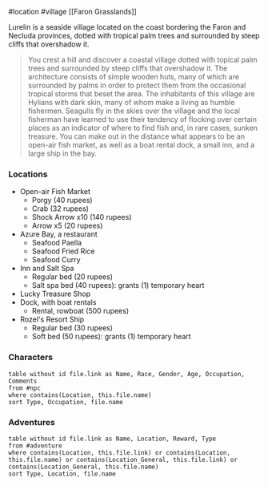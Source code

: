  #location #village [[Faron Grasslands]]

Lurelin is a seaside village located on the coast bordering the Faron and Necluda provinces, dotted with tropical palm trees and surrounded by steep cliffs that overshadow it.

>You crest a hill and discover a coastal village dotted with topical palm trees and surrounded by steep cliffs that overshadow it. The architecture consists of simple wooden huts, many of which are surrounded by palms in order to protect them from the occasional tropical storms that beset the area. The inhabitants of this village are Hylians with dark skin, many of whom make a living as humble fishermen. Seagulls fly in the skies over the village and the local fisherman have learned to use their tendency of flocking over certain places as an indicator of where to find fish and, in rare cases, sunken treasure. You can make out in the distance what appears to be an open-air fish market, as well as a boat rental dock, a small inn, and a large ship in the bay.

### Locations

- Open-air Fish Market
	- Porgy (40 rupees)
	- Crab (32 rupees)
	- Shock Arrow x10 (140 rupees)
	- Arrow x5 (20 rupees)
- Azure Bay, a restaurant
	- Seafood Paella
	- Seafood Fried Rice
	- Seafood Curry
- Inn and Salt Spa
	- Regular bed (20 rupees)
	- Salt spa bed (40 rupees): grants (1) temporary heart
- Lucky Treasure Shop
- Dock, with boat rentals
	- Rental, rowboat (500 rupees)
- Rozel's Resort Ship
	- Regular bed (30 rupees)
	- Soft bed (50 rupees): grants (1) temporary heart

### Characters
```dataview
table without id file.link as Name, Race, Gender, Age, Occupation, Comments
from #npc
where contains(Location, this.file.name)
sort Type, Occupation, file.name
```

### Adventures
```dataview
table without id file.link as Name, Location, Reward, Type
from #adventure
where contains(Location, this.file.link) or contains(Location, this.file.name) or contains(Location_General, this.file.link) or contains(Location_General, this.file.name)
sort Type, Location, file.name
```
